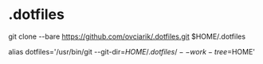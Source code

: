 # .dotfiles
git clone --bare https://github.com/ovciarik/.dotfiles.git $HOME/.dotfiles

alias dotfiles='/usr/bin/git --git-dir=$HOME/.dotfiles/ --work-tree=$HOME'
